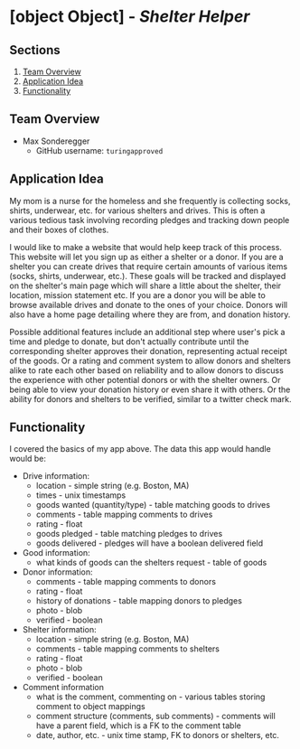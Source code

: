 # [object Object] - *Shelter Helper*

## Sections
1. [Team Overview](#team-overview)
2. [Application Idea](#application-idea)
3. [Functionality](#functionality)

## Team Overview

* Max Sonderegger
    * GitHub username: `turingapproved`


## Application Idea
My mom is a nurse for the homeless and she frequently is collecting socks, shirts, underwear, etc. for various shelters and drives. This is often a various tedious task involving recording pledges and tracking down people and their boxes of clothes. 

I would like to make a website that would help keep track of this process. This website will let you sign up as either a shelter or a donor. If you are a shelter you can create drives that require certain amounts of various items (socks, shirts, underwear, etc.). These goals will be tracked and displayed on the shelter's main page which will share a little about the shelter, their location, mission statement etc. If you are a donor you will be able to browse available drives and donate to the ones of your choice. Donors will also have a home page detailing where they are from, and donation history.

Possible additional features include an additional step where user's pick a time and pledge to donate, but don't actually contribute until the corresponding shelter approves their donation, representing actual receipt of the goods. Or a rating and comment system to allow donors and shelters alike to rate each other based on reliability and to allow donors to discuss the experience with other potential donors or with the shelter owners. Or being able to view your donation history or even share it with others. Or the ability for donors and shelters to be verified, similar to a twitter check mark.


## Functionality

I covered the basics of my app above. The data this app would handle would be:
* Drive information:
    * location - simple string (e.g. Boston, MA)
    * times - unix timestamps
    * goods wanted (quantity/type) - table matching goods to drives
    * comments - table mapping comments to drives
    * rating - float
    * goods pledged - table matching pledges to drives
    * goods delivered - pledges will have a boolean delivered field
* Good information:
    * what kinds of goods can the shelters request - table of goods
* Donor information:
    * comments - table mapping comments to donors
    * rating - float
    * history of donations - table mapping donors to pledges
    * photo - blob
    * verified - boolean
* Shelter information:
    * location - simple string (e.g. Boston, MA)
    * comments - table mapping comments to shelters
    * rating - float
    * photo - blob
    * verified - boolean
* Comment information
    * what is the comment, commenting on - various tables storing comment to object mappings
    * comment structure (comments, sub comments) - comments will have a parent field, which is a FK to the comment table
    * date, author, etc. - unix time stamp, FK to donors or shelters, etc.